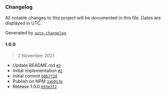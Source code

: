 ### Changelog

All notable changes to this project will be documented in this file. Dates are displayed in UTC.

Generated by [`auto-changelog`](https://github.com/CookPete/auto-changelog).

#### 1.0.0

> 2 November 2021

- Update README.md [`#3`](https://github.com/scriptex/round-carousel/pull/3)
- Initial implementation [`#2`](https://github.com/scriptex/round-carousel/pull/2)
- Initial commit [`b0b7f2d`](https://github.com/scriptex/round-carousel/commit/b0b7f2d687549652583cfebb81385651dbb5b26a)
- Publish on NPM [`1ab917e`](https://github.com/scriptex/round-carousel/commit/1ab917eb822a40f08636093eba0caf95d5ecca14)
- Release 1.0.0 [`693e3f2`](https://github.com/scriptex/round-carousel/commit/693e3f2dbf95066568fe95a2026be42eec03f582)
